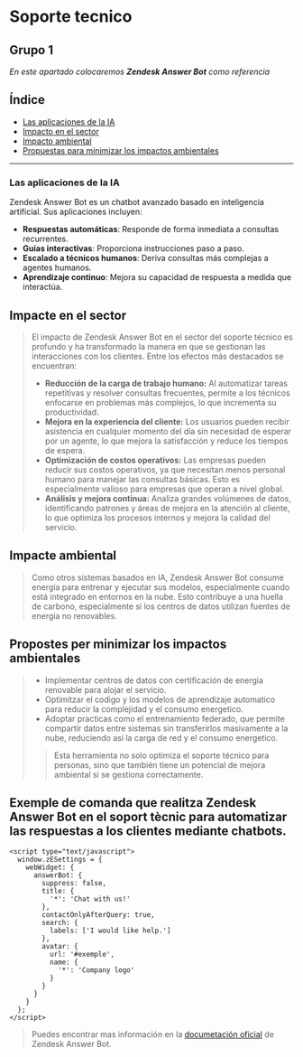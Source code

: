 # Soporte tecnico

## Grupo 1

_En este apartado colocaremos **Zendesk Answer Bot** como referencia_


## Índice
- [Las aplicaciones de la IA](#las-aplicaciones-de-la-ia)
- [Impacto en el sector](#impacto-en-el-sector)
- [Impacto ambiental](#impacto-ambiental)
- [Propuestas para minimizar los impactos ambientales](#propuestas-para-minimizar-los-impactos-ambientales)


---

### Las aplicaciones de la IA

Zendesk Answer Bot es un chatbot avanzado basado en inteligencia artificial. Sus aplicaciones incluyen:

- **Respuestas automáticas**: Responde de forma inmediata a consultas recurrentes.
- **Guías interactivas**: Proporciona instrucciones paso a paso.
- **Escalado a técnicos humanos**: Deriva consultas más complejas a agentes humanos.
- **Aprendizaje continuo**: Mejora su capacidad de respuesta a medida que interactúa.



## Impacte en el sector

>El impacto de Zendesk Answer Bot en el sector del soporte técnico es profundo y ha transformado la manera en que se gestionan las interacciones con los clientes. Entre los efectos más destacados se encuentran:
> * **Reducción de la carga de trabajo humano:** Al automatizar tareas repetitivas y resolver consultas frecuentes, permite a los técnicos enfocarse en problemas más complejos, lo que incrementa su productividad.
> * **Mejora en la experiencia del cliente:** Los usuarios pueden recibir asistencia en cualquier momento del día sin necesidad de esperar por un agente, lo que mejora la satisfacción y reduce los tiempos de espera.
> * **Optimización de costos operativos:** Las empresas pueden reducir sus costos operativos, ya que necesitan menos personal humano para manejar las consultas básicas. Esto es especialmente valioso para empresas que operan a nivel global.
> * **Análisis y mejora continua:** Analiza grandes volúmenes de datos, identificando patrones y áreas de mejora en la atención al cliente, lo que optimiza los procesos internos y mejora la calidad del servicio.

## Impacte ambiental

>Como otros sistemas basados en IA, Zendesk Answer Bot consume energía para entrenar y ejecutar sus modelos, especialmente cuando está integrado en entornos en la nube. Esto contribuye a una huella de carbono, especialmente si los centros de datos utilizan fuentes de energía no renovables.

## Propostes per minimizar los impactos ambientales

> * Implementar centros de datos con certificación de energia renovable para alojar el servicio.
> * Optimitzar el codigo y los modelos de aprendizaje automatico para reducir la complejidad y el consumo energetico.
> * Adoptar practicas como el entrenamiento federado, que permite compartir datos entre sistemas sin transferirlos masivamente a la nube, reduciendo asi la carga de red y el consumo energetico.
> 
>> Esta herramienta no solo optimiza el soporte técnico para personas, sino que también tiene un potencial de mejora ambiental si se gestiona correctamente.



## Exemple de comanda que realitza Zendesk Answer Bot en el soport tècnic para automatizar las respuestas a los clientes mediante chatbots.

```
<script type="text/javascript">
  window.zESettings = {
    webWidget: {
      answerBot: {
        suppress: false,
        title: {
          '*': 'Chat with us!'
        },
        contactOnlyAfterQuery: true,
        search: {
          labels: ['I would like help.']
        },
        avatar: {
          url: '#exemple',
          name: {
            '*': 'Company logo'
          }
        }
      }
    }
  };
</script>
```
> Puedes encontrar mas información en la [documetación oficial](https://developer.zendesk.com/api-reference/widget/answer-bot-api/) de Zendesk Answer Bot.
